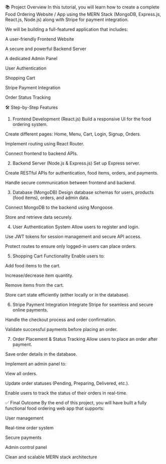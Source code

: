 📚 Project Overview
In this tutorial, you will learn how to create a complete Food Ordering Website / App using the MERN Stack (MongoDB, Express.js, React.js, Node.js) along with Stripe for payment integration.

We will be building a full-featured application that includes:

A user-friendly Frontend Website

A secure and powerful Backend Server

A dedicated Admin Panel

User Authentication

Shopping Cart

Stripe Payment Integration

Order Status Tracking

🛠️ Step-by-Step Features
1. Frontend Development (React.js)
Build a responsive UI for the food ordering system.

Create different pages: Home, Menu, Cart, Login, Signup, Orders.

Implement routing using React Router.

Connect frontend to backend APIs.

2. Backend Server (Node.js & Express.js)
Set up Express server.

Create RESTful APIs for authentication, food items, orders, and payments.

Handle secure communication between frontend and backend.

3. Database (MongoDB)
Design database schemas for users, products (food items), orders, and admin data.

Connect MongoDB to the backend using Mongoose.

Store and retrieve data securely.

4. User Authentication System
Allow users to register and login.

Use JWT tokens for session management and secure API access.

Protect routes to ensure only logged-in users can place orders.

5. Shopping Cart Functionality
Enable users to:

Add food items to the cart.

Increase/decrease item quantity.

Remove items from the cart.

Store cart state efficiently (either locally or in the database).

6. Stripe Payment Integration
Integrate Stripe for seamless and secure online payments.

Handle the checkout process and order confirmation.

Validate successful payments before placing an order.

7. Order Placement & Status Tracking
Allow users to place an order after payment.

Save order details in the database.

Implement an admin panel to:

View all orders.

Update order statuses (Pending, Preparing, Delivered, etc.).

Enable users to track the status of their orders in real-time.

✅ Final Outcome
By the end of this project, you will have built a fully functional food ordering web app that supports:

User management

Real-time order system

Secure payments

Admin control panel

Clean and scalable MERN stack architecture

